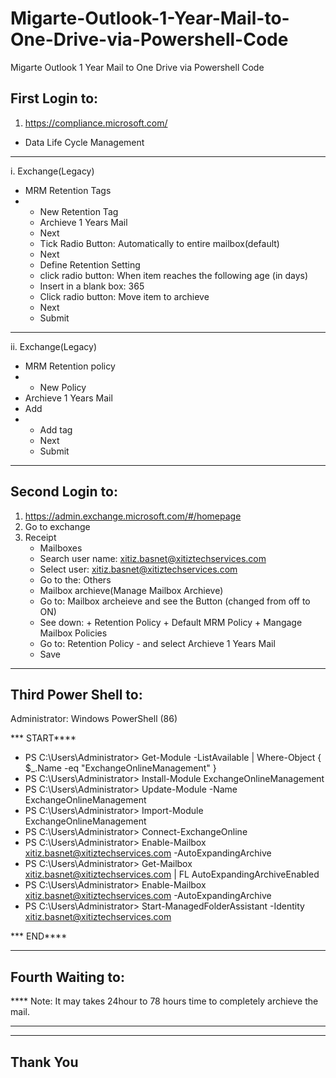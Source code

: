 # Migarte-Outlook-1-Year-Mail-to-One-Drive-via-Powershell-Code
Migarte Outlook 1 Year Mail  to One Drive via Powershell Code

First Login to:
------------------
1. https://compliance.microsoft.com/
*  Data Life Cycle Management
******************************************
i. Exchange(Legacy)
* MRM Retention Tags
* + New Retention Tag
  + Archieve 1 Years Mail
  + Next
  + Tick Radio Button: Automatically to entire mailbox(default)
  + Next
  + Define Retention Setting
  + click radio button: When item reaches the following age (in days)
  + Insert in a blank box: 365
  + Click radio button: Move item to archieve
  + Next
  + Submit
***************************************
ii. Exchange(Legacy)
* MRM Retention policy
* + New Policy
* Archieve 1 Years Mail
* Add
* + Add tag
  + Next
  + Submit
***************************************

Second Login to:
--------------------

1. https://admin.exchange.microsoft.com/#/homepage
2. Go to exchange
3. Receipt
   *  Mailboxes
   *  Search user name: xitiz.basnet@xitiztechservices.com
   *  Select user: xitiz.basnet@xitiztechservices.com
   *  Go to the: Others
   *  Mailbox archieve(Manage Mailbox Archieve)
   *  Go to: Mailbox archeieve and see the Button (changed from off to ON)
   *  See down:  + Retention Policy
                 + Default MRM Policy
                 + Mangage Mailbox Policies
   *  Go to: Retention Policy - and select Archieve 1 Years Mail
   *  Save
***************************************

Third Power Shell to:
--------------------
Administrator: Windows PowerShell (86)

*** START****

* PS C:\Users\Administrator> Get-Module -ListAvailable | Where-Object { $_.Name -eq "ExchangeOnlineManagement" }
* PS C:\Users\Administrator> Install-Module ExchangeOnlineManagement
* PS C:\Users\Administrator> Update-Module -Name ExchangeOnlineManagement
* PS C:\Users\Administrator> Import-Module ExchangeOnlineManagement
* PS C:\Users\Administrator> Connect-ExchangeOnline
* PS C:\Users\Administrator> Enable-Mailbox xitiz.basnet@xitiztechservices.com -AutoExpandingArchive
* PS C:\Users\Administrator> Get-Mailbox xitiz.basnet@xitiztechservices.com | FL AutoExpandingArchiveEnabled
* PS C:\Users\Administrator> Enable-Mailbox xitiz.basnet@xitiztechservices.com -AutoExpandingArchive
* PS C:\Users\Administrator> Start-ManagedFolderAssistant -Identity xitiz.basnet@xitiztechservices.com

*** END****

****************************************

Fourth Waiting to:
--------------------
**** Note: It may takes 24hour to 78 hours time to completely archieve the mail.
****************************************


--------------------
Thank You
--------------------






   




